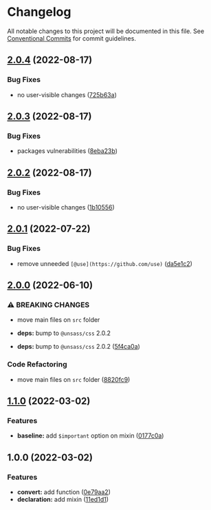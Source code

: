 # Changelog

All notable changes to this project will be documented in this file. See [Conventional Commits](https://conventionalcommits.org) for commit guidelines.

## [2.0.4](https://github.com/unsass/rem/compare/v2.0.3...v2.0.4) (2022-08-17)


### Bug Fixes

* no user-visible changes ([725b63a](https://github.com/unsass/rem/commit/725b63ad03e20208914c82d42f07b03116878530))

## [2.0.3](https://github.com/unsass/rem/compare/v2.0.2...v2.0.3) (2022-08-17)


### Bug Fixes

* packages vulnerabilities ([8eba23b](https://github.com/unsass/rem/commit/8eba23b0bb2d51a90d7859bbefc2a8bdcc7e5f92))

## [2.0.2](https://github.com/unsass/rem/compare/v2.0.1...v2.0.2) (2022-08-17)


### Bug Fixes

* no user-visible changes ([1b10556](https://github.com/unsass/rem/commit/1b10556570c6554c1bd16037f5ced99dafc55997))

## [2.0.1](https://github.com/unsass/rem/compare/v2.0.0...v2.0.1) (2022-07-22)


### Bug Fixes

* remove unneeded `[@use](https://github.com/use)` ([da5e1c2](https://github.com/unsass/rem/commit/da5e1c28e6cca6f8439caf247c201760360c7b79))

## [2.0.0](https://github.com/unsass/rem/compare/v1.1.0...v2.0.0) (2022-06-10)


### ⚠ BREAKING CHANGES

* move main files on `src` folder
* **deps:** bump to `@unsass/css` 2.0.2

* **deps:** bump to `@unsass/css` 2.0.2 ([5f4ca0a](https://github.com/unsass/rem/commit/5f4ca0ae098e118ba602d8c07c8da0e5d96a8b79))


### Code Refactoring

* move main files on `src` folder ([8820fc9](https://github.com/unsass/rem/commit/8820fc91560f990f703cbc58d153ba12d7d6eee1))

## [1.1.0](https://github.com/unsass/rem/compare/v1.0.0...v1.1.0) (2022-03-02)


### Features

* **baseline:** add `$important` option on mixin ([0177c0a](https://github.com/unsass/rem/commit/0177c0a57d7d569f5849875c2cc94bc7a35cc780))

## 1.0.0 (2022-03-02)


### Features

* **convert:** add function ([0e79aa2](https://github.com/unsass/rem/commit/0e79aa2918d8ddc3b944ed3f40a215ce5a8d6f3c))
* **declaration:** add mixin ([11ed1d1](https://github.com/unsass/rem/commit/11ed1d14b21164c118cfee92ec4c643bc9eddd55))
